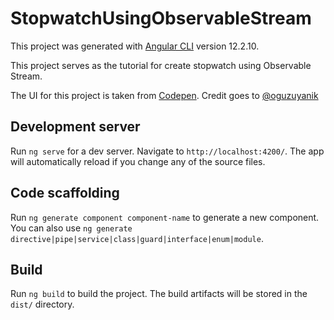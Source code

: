 # StopwatchUsingObservableStream

This project was generated with [Angular CLI](https://github.com/angular/angular-cli) version 12.2.10.

This project serves as the tutorial for create stopwatch using Observable Stream.

The UI for this project is taken from [Codepen](https://codepen.io/oguzuyanik/pen/GREKdym). Credit goes to [@oguzuyanik](https://codepen.io/oguzuyanik)

## Development server

Run `ng serve` for a dev server. Navigate to `http://localhost:4200/`. The app will automatically reload if you change any of the source files.

## Code scaffolding

Run `ng generate component component-name` to generate a new component. You can also use `ng generate directive|pipe|service|class|guard|interface|enum|module`.

## Build

Run `ng build` to build the project. The build artifacts will be stored in the `dist/` directory.
